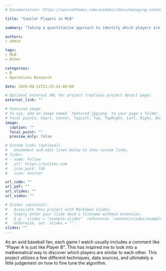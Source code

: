 ```yaml
---
# Documentation: https://sourcethemes.com/academic/docs/managing-content/

title: "Similar Players in MLB"

summary: "Taking a quantitative approach to identify which players are similar to each other."

authors: 
- admin

tags: 
- MLB
- Other

categories: 
- R
- Operations Research

date: 2020-08-11T21:25:41-04:00

# Optional external URL for project (replaces project detail page).
external_link: ""

# Featured image
# To use, add an image named `featured.jpg/png` to your page's folder.
# Focal points: Smart, Center, TopLeft, Top, TopRight, Left, Right, BottomLeft, Bottom, BottomRight.
image:
  caption: ""
  focal_point: ""
  preview_only: false

# Custom links (optional).
#   Uncomment and edit lines below to show custom links.
# links:
# - name: Follow
#   url: https://twitter.com
#   icon_pack: fab
#   icon: twitter

url_code: ""
url_pdf: ""
url_slides: ""
url_video: ""

# Slides (optional).
#   Associate this project with Markdown slides.
#   Simply enter your slide deck's filename without extension.
#   E.g. `slides = "example-slides"` references `content/slides/example-slides.md`.
#   Otherwise, set `slides = ""`.
slides: ""
---
```


As an avid baseball fan, each game I watch usually includes a comment like "Player A is just like Player B". This has inspired me to look into a mathematical way to discover which players are similar to each other. This project utilizes a few different techniques, data sources, and ultimately a little judgement on how to fine tune the algorithm. 